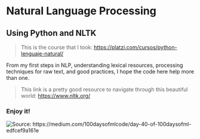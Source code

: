 # Natural Language Processing

## Using Python and NLTK

> This is the course that I took: https://platzi.com/cursos/python-lenguaje-natural/

From my first steps in NLP, understanding lexical resources, processing techniques for raw text, and good practices, I hope the code here help more than one.

> This link is a pretty good resource to navigate through this beautiful world: https://www.nltk.org/

### Enjoy it!

<img src="https://res.cloudinary.com/dycgim2yx/image/upload/v1601079518/GitHub/NLP/nltk_az0mbx.png" title="Source: https://medium.com/100daysofmlcode/day-40-of-100daysofml-edfcef9a161e">
